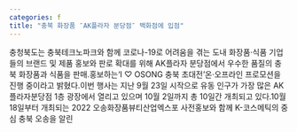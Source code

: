 ```yaml
---
categories: f
title: "충북 화장품 ″AK플라자 분당점″ 백화점에 입점"
---
```

충청북도는 충북테크노파크와 함께 코로나-19로 어려움을 겪는 도내 화장품·식품 기업들의 브랜드 및 제품 홍보와 판로 확대를 위해 AK플라자 분당점에서 우수한 품질의 충북 화장품과 식품을 판매․홍보하는‘I ♡ OSONG 충북 초대전’온·오프라인 프로모션을 진행 중이라고 밝혔다.이번 행사는 지난 9월 23일 시작으로 유동 인구가 가장 많은 AK플라자분당점 1층 광장에서 열리고 있으며 10월 2일까지 총 10일간 개최되고 있다.10월 18일부터 개최되는 2022 오송화장품뷰티산업엑스포 사전홍보와 함께 K-코스메틱의 중심 충북 오송을 알린